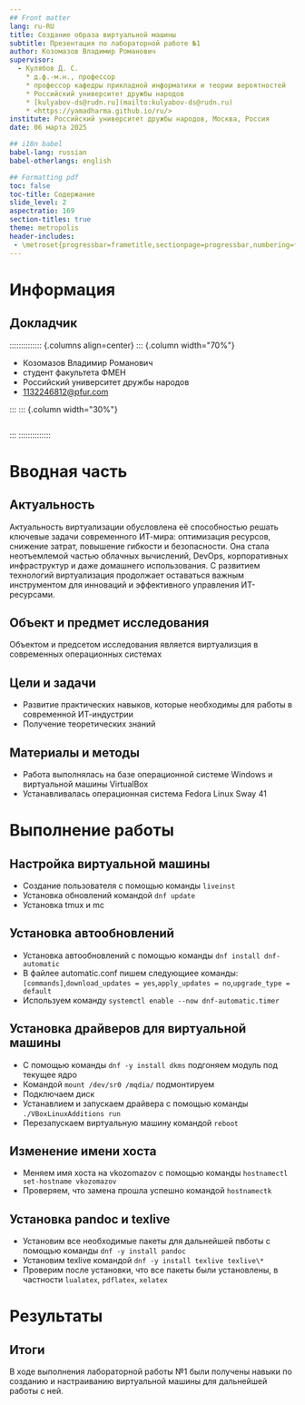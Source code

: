 ```yaml
---
## Front matter
lang: ru-RU
title: Создание образа виртуальной машины
subtitle: Презентация по лабораторной работе №1
author: Козомазов Владимир Романович
supervisor:
  - Кулябов Д. С. 
    * д.ф.-м.н., профессор
    * профессор кафедры прикладной информатики и теории вероятностей
    * Российский университет дружбы народов
    * [kulyabov-ds@rudn.ru](mailto:kulyabov-ds@rudn.ru)
    * <https://yamadharma.github.io/ru/>
institute: Российский университет дружбы народов, Москва, Россия
date: 06 марта 2025

## i18n babel
babel-lang: russian
babel-otherlangs: english

## Formatting pdf
toc: false
toc-title: Содержание
slide_level: 2
aspectratio: 169
section-titles: true
theme: metropolis
header-includes:
 - \metroset{progressbar=frametitle,sectionpage=progressbar,numbering=fraction}
---
```


# Информация

## Докладчик

:::::::::::::: {.columns align=center}
::: {.column width="70%"}

  * Козомазов Владимир Романович
  * студент факультета ФМЕН
  * Российский университет дружбы народов
  * [1132246812@pfur.com](mailto:1132246812@pfur.com)

:::
::: {.column width="30%"}

![]()

:::
::::::::::::::

# Вводная часть

## Актуальность

Актуальность виртуализации обусловлена её способностью решать ключевые задачи современного ИТ-мира: оптимизация ресурсов, снижение затрат, повышение гибкости и безопасности. Она стала неотъемлемой частью облачных вычислений, DevOps, корпоративных инфраструктур и даже домашнего использования. С развитием технологий виртуализация продолжает оставаться важным инструментом для инноваций и эффективного управления ИТ-ресурсами.

## Объект и предмет исследования

Объектом и предсетом исследования является виртуализция в современных операционных системах

## Цели и задачи

- Развитие практических навыков, которые необходимы для работы в современной ИТ-индустрии
- Получение теоретических знаний

## Материалы и методы

- Работа выполнялась на базе операционной системе Windows и виртуальной машины VirtualBox
- Устанавливалась операционная система Fedora Linux Sway 41

# Выполнение работы

## Настройка виртуальной машины 

- Создание пользователя с помощью команды `liveinst`
- Установка обновлений командой `dnf update`
- Установка tmux и mc

## Установка автообновлений

- Установка автообновлений с помощью команды `dnf install dnf-automatic`
- В файлее automatic.conf пишем следующиее команды: `[commands]`,`download_updates = yes`,`apply_updates = no`,`upgrade_type = default`
- Используем команду `systemctl enable --now dnf-automatic.timer`

## Установка драйверов для виртуальной машины

- С помощью команды `dnf -y install dkms` подгоняем модуль под текущее ядро
- Командой `mount /dev/sr0 /mqdia/` подмонтируем
- Подключаем диск
- Устанавлием и запускаем драйвера с помощью команды `./VBoxLinuxAdditions run`
- Перезапускаем виртуальную машину командой `reboot`

## Изменение имени хоста

- Меняем имя хоста на vkozomazov с помощью команды `hostnamectl set-hostname vkozomazov`
- Проверяем, что замена прошла успешно командой `hostnamectk`

## Установка pandoc и texlive

- Установим все необходимые пакеты для дальнейшей пвботы с помощью команды `dnf -y install pandoc`
- Установим texlive командой `dnf -y install texlive texlive\*`
- Проверим после установки, что все пакеты были установлены, в частности `lualatex`, `pdflatex`, `xelatex`

# Результаты

## Итоги

В ходе выполнения лабораторной работы №1 были получены навыки по созданию и настраиванию виртуальной машины для дальнейшей работы с ней.


